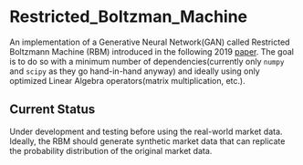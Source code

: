 # Restricted_Boltzman_Machine

An implementation of a Generative Neural Network(GAN) called Restricted Boltzmann Machine (RBM) introduced in the following 2019 [paper](https://papers.ssrn.com/sol3/papers.cfm?abstract_id=3384948). The goal is to do so with a minimum number of dependencies(currently only `numpy` and `scipy` as they go hand-in-hand anyway) and ideally using only optimized Linear Algebra operators(matrix multiplication, etc.).

## Current Status

Under development and testing before using the real-world market data. Ideally, the RBM should generate synthetic market data that can replicate the probability distribution of the original market data.